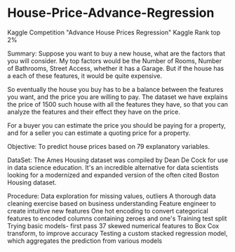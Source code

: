# House-Price-Advance-Regression
Kaggle Competition "Advance House Prices Regression" Kaggle Rank top 2%

Summary:
Suppose you want to buy a new house, what are the factors that you will consider. My top factors would be the Number of Rooms, Number of Bathrooms, Street Access, whether it has a Garage. But if the house has a each of these features, it would be quite expensive.

So eventually the house you buy has to be a balance between the features you want, and the price you are willing to pay. The dataset we have explains the price of 1500 such house with all the features they have, so that you can analyze the features and their effect they have on the price.

For a buyer you can estimate the price you should be paying for a property, and for a seller you can estimate a quoting price for a property.

Objective:
To predict house prices based on 79 explanatory variables.

DataSet:
The Ames Housing dataset was compiled by Dean De Cock for use in data science education. It's an incredible alternative for data scientists looking for a modernized and expanded version of the often cited Boston Housing dataset.

Procedure:
Data exploration for missing values, outliers
A thorough data cleaning exercise based on business understanding
Feature engineer to create intuitive new features
One hot encoding to convert categorical features to encoded columns containing zeroes and one's
Training test split
Trying basic models- first pass
37 skewed numerical features to Box Cox transform, to improve accuracy
Testing a custom stacked regression model, which aggregates the prediction from various models
